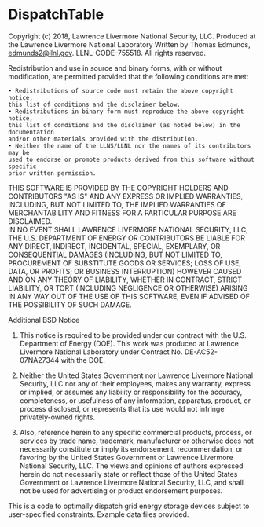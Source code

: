 # DispatchTable
Copyright (c) 2018, Lawrence Livermore National Security, LLC. 
Produced at the Lawrence Livermore National Laboratory 
Written by Thomas Edmunds, edmunds2@llnl.gov. 
LLNL-CODE-755518. 
All rights reserved. 

Redistribution and use in source and binary forms, with or without modification, 
are permitted provided that the following conditions are met: 
 
	• Redistributions of source code must retain the above copyright notice, 
    this list of conditions and the disclaimer below.  
	• Redistributions in binary form must reproduce the above copyright notice, 
    this list of conditions and the disclaimer (as noted below) in the documentation 
    and/or other materials provided with the distribution.  
	• Neither the name of the LLNS/LLNL nor the names of its contributors may be 
    used to endorse or promote products derived from this software without specific 
    prior written permission. 
	

THIS SOFTWARE IS PROVIDED BY THE COPYRIGHT HOLDERS AND CONTRIBUTORS "AS IS" AND 
ANY EXPRESS OR IMPLIED WARRANTIES, INCLUDING, BUT NOT LIMITED TO, THE IMPLIED 
WARRANTIES OF MERCHANTABILITY AND FITNESS FOR A PARTICULAR PURPOSE ARE DISCLAIMED.  
IN NO EVENT SHALL LAWRENCE LIVERMORE NATIONAL SECURITY, LLC, THE U.S. DEPARTMENT OF 
ENERGY OR CONTRIBUTORS BE LIABLE FOR ANY DIRECT, INDIRECT, INCIDENTAL, SPECIAL, 
EXEMPLARY, OR CONSEQUENTIAL DAMAGES (INCLUDING, BUT NOT LIMITED TO, PROCUREMENT OF 
SUBSTITUTE GOODS OR SERVICES;  LOSS OF USE, DATA, OR PROFITS; OR BUSINESS INTERRUPTION) 
HOWEVER CAUSED AND ON  ANY THEORY OF LIABILITY, WHETHER IN CONTRACT, STRICT LIABILITY, 
OR TORT (INCLUDING NEGLIGENCE OR OTHERWISE) ARISING IN ANY WAY OUT OF THE USE OF 
THIS SOFTWARE, EVEN IF ADVISED OF THE POSSIBILITY OF SUCH DAMAGE. 
 
 
Additional BSD Notice 
 
1. This notice is required to be provided under our contract with the U.S. Department 
of Energy (DOE).  This work was produced at Lawrence Livermore National Laboratory 
under Contract No. DE-AC52-07NA27344 with the DOE. 
 
2. Neither the United States Government nor Lawrence Livermore National Security, LLC 
nor any of their employees, makes any warranty, express or implied, or assumes any 
liability or responsibility for the accuracy, completeness, or usefulness of any 
information, apparatus, product, or process disclosed, or represents that its use 
would not infringe privately-owned rights. 
 
3.  Also, reference herein to any specific commercial products, process, or services 
by trade name, trademark, manufacturer or otherwise does not necessarily constitute 
or imply its endorsement, recommendation, or favoring by the United States Government 
or Lawrence Livermore National Security, LLC.  The views and opinions of authors 
expressed herein do not necessarily state or reflect those of the United States 
Government or Lawrence Livermore National Security, LLC, and shall not be used for 
advertising or product endorsement purposes. 
 

This is a code to optimally dispatch grid energy storage devices subject to user-specified constraints. Example data files provided.
